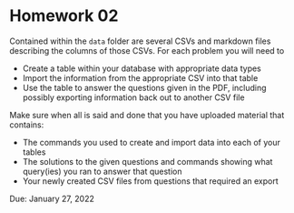 # Homework 02

Contained within the `data` folder are several CSVs and markdown files describing the columns of those CSVs. For each problem you will need to
* Create a table within your database with appropriate data types
* Import the information from the appropriate CSV into that table
* Use the table to answer the questions given in the PDF, including possibly exporting information back out to another CSV file

Make sure when all is said and done that you have uploaded material that contains:
* The commands you used to create and import data into each of your tables
* The solutions to the given questions and commands showing what query(ies) you ran to answer that question
* Your newly created CSV files from questions that required an export


Due: January 27, 2022
